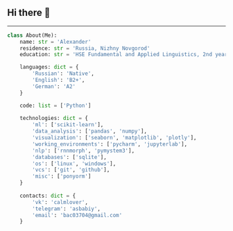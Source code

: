 ## Hi there 👋 
---

```python
class About(Me):
    name: str = 'Alexander'
    residence: str = 'Russia, Nizhny Novgorod'
    education: str = 'HSE Fundamental and Applied Linguistics, 2nd year'

    languages: dict = {
        'Russian': 'Native',
        'English': 'B2+',
        'German': 'A2'
    }

    code: list = ['Python']
    
    technologies: dict = {
        'ml': ['scikit-learn'],
        'data_analysis': ['pandas', 'numpy'],
        'visualization': ['seaborn', 'matplotlib', 'plotly'],
        'working_environments': ['pycharm', 'jupyterlab'],
        'nlp': ['rnnmorph', 'pymystem3'],
        'databases': ['sqlite'],
        'os': ['linux', 'windows'],
        'vcs': ['git', 'github'],
        'misc': ['ponyorm']
    }
    
    contacts: dict = {
        'vk': 'calmlover',
        'telegram': 'asbabiy',
        'email': 'bac03704@gmail.com'
    }
```

<!--
**asbabiy/asbabiy** is a ✨ _special_ ✨ repository because its `README.md` (this file) appears on your GitHub profile.

Here are some ideas to get you started:

- 🔭 I’m currently working on ...
- 🌱 I’m currently learning ...
- 👯 I’m looking to collaborate on ...
- 🤔 I’m looking for help with ...
- 💬 Ask me about ...
- 📫 How to reach me: ...
- 😄 Pronouns: ...
- ⚡ Fun fact: ...
-->
